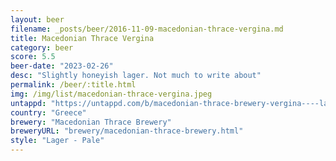 ```yaml
---
layout: beer
filename: _posts/beer/2016-11-09-macedonian-thrace-vergina.md
title: Macedonian Thrace Vergina
category: beer
score: 5.5
beer-date: "2023-02-26"
desc: "Slightly honeyish lager. Not much to write about"
permalink: /beer/:title.html
img: /img/list/macedonian-thrace-vergina.jpeg
untappd: "https://untappd.com/b/macedonian-thrace-brewery-vergina----lager/106431"
country: "Greece"
brewery: "Macedonian Thrace Brewery"
breweryURL: "brewery/macedonian-thrace-brewery.html"
style: "Lager - Pale"
---
```

